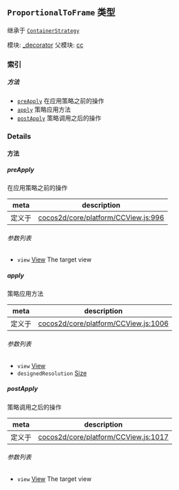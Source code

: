 ## `ProportionalToFrame` 类型

继承于 [`ContainerStrategy`](ContainerStrategy.md)


模块: [_decorator](../modules/_decorator.md)
父模块: [cc](../modules/cc.md)






### 索引



##### 方法

  - [`preApply`](#preapply) 在应用策略之前的操作
  - [`apply`](#apply) 策略应用方法
  - [`postApply`](#postapply) 策略调用之后的操作



### Details




<!-- Method Block -->
#### 方法


##### preApply

在应用策略之前的操作

| meta | description |
|------|-------------|
| 定义于 | [cocos2d/core/platform/CCView.js:996](https://github.com/cocos-creator/engine/blob/e222465ce8426e5cf32052e4f37701f3a529ed18/cocos2d/core/platform/CCView.js#L996) |

###### 参数列表
- `view` <a href="../classes/View.html" class="crosslink">View</a> The target view


##### apply

策略应用方法

| meta | description |
|------|-------------|
| 定义于 | [cocos2d/core/platform/CCView.js:1006](https://github.com/cocos-creator/engine/blob/e222465ce8426e5cf32052e4f37701f3a529ed18/cocos2d/core/platform/CCView.js#L1006) |

###### 参数列表
- `view` <a href="../classes/View.html" class="crosslink">View</a> 
- `designedResolution` <a href="../classes/Size.html" class="crosslink">Size</a> 


##### postApply

策略调用之后的操作

| meta | description |
|------|-------------|
| 定义于 | [cocos2d/core/platform/CCView.js:1017](https://github.com/cocos-creator/engine/blob/e222465ce8426e5cf32052e4f37701f3a529ed18/cocos2d/core/platform/CCView.js#L1017) |

###### 参数列表
- `view` <a href="../classes/View.html" class="crosslink">View</a> The target view



